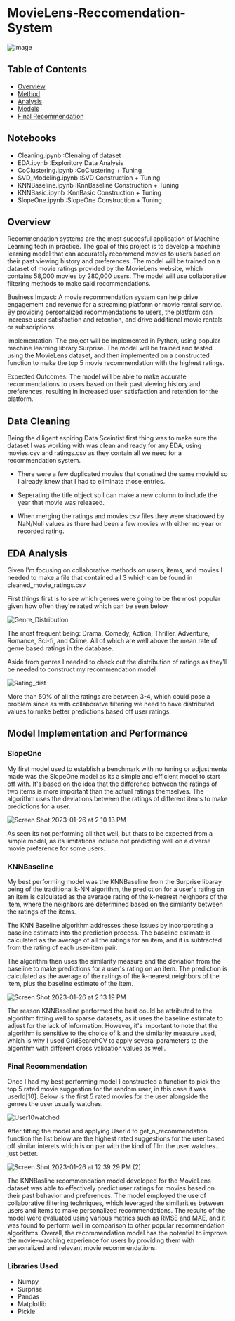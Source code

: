 # MovieLens-Reccomendation-System
![image](https://user-images.githubusercontent.com/117116368/214936782-a38b3e99-382e-45e7-9514-18cf809cc060.png)
## Table of Contents

* [Overview](#Overview)
* [Method](#Data-Cleaning)
* [Analysis](#Exploritory-Data-Analysis)
* [Models](#Model-Implementation-and-Performance)
* [Final Recommendation](#Final-Recommendation)

## Notebooks
* Cleaning.ipynb :Clenaing of dataset
* EDA.ipynb :Exploritory Data Analysis
* CoClustering.ipynb :CoClustering + Tuning
* SVD_Modeling.ipynb :SVD Construction + Tuning
* KNNBaseline.ipynb :KnnBaseline Construction + Tuning
* KNNBasic.ipynb :KnnBasic Construction + Tuning
* SlopeOne.ipynb :SlopeOne Construction + Tuning

## Overview

Recommendation systems are the most succesful application of Machine Learning tech in practice. The goal of this project is to develop a machine learning model that can accurately recommend movies to users based on their past viewing history and preferences. The model will be trained on a dataset of movie ratings provided by the MovieLens website, which contains 58,000 movies by 280,000 users. The model will use collaborative filtering methods to make said recommendations. 

Business Impact: A movie recommendation system can help drive engagement and revenue for a streaming platform or movie rental service. By providing personalized recommendations to users, the platform can increase user satisfaction and retention, and drive additional movie rentals or subscriptions.

Implementation: The project will be implemented in Python, using popular machine learning library Surprise. The model will be trained and tested using the MovieLens dataset, and then implemented on a constructed function to make the top 5 movie recommendation with the highest ratings. 

Expected Outcomes: The model will be able to make accurate recommendations to users based on their past viewing history and preferences, resulting in increased user satisfaction and retention for the platform.

## Data Cleaning

Being the diligent aspiring Data Sceintist first thing was to make sure the dataset I was working with was clean and ready for any EDA, using movies.csv and ratings.csv as they contain all we need for a recommendation system.

* There were a few duplicated movies that conatined the same movieId so I already knew that I had to eliminate those entries.

* Seperating the title object so I can make a new column to include the year that movie was released.

* When merging the ratings and movies csv files they were shadowed by NaN/Null values as there had been a few movies with either no year or recorded rating.

## EDA Analysis

Given I'm focusing on collaborative methods on users, items, and movies I needed to make a file that contained all 3 which can be found in cleaned_movie_ratings.csv

First things first is to see which genres were going to be the most popular given how often they're rated which can be seen below

![Genre_Distribution](https://user-images.githubusercontent.com/117116368/214921144-87948ccb-ee4a-41d5-a056-5309f0db5f51.png)

The most frequent being: Drama, Comedy, Action, Thriller, Adventure, Romance, Sci-fi, and Crime. All of which are well above the mean rate of genre based ratings in the database.

Aside from genres I needed to check out the distribution of ratings as they'll be needed to construct my recommendation model

![Rating_dist](https://user-images.githubusercontent.com/117116368/214923053-240d96b6-f675-451d-8ebd-b585414fae1d.png)

More than 50% of all the ratings are between 3-4, which could pose a problem since as with collaboratve filtering we need to have distributed values to make better predictions based off user ratings.


## Model Implementation and Performance
### SlopeOne

My first model used to establish a benchmark with no tuning or adjustments made was the SlopeOne model as its a simple and efficient model to start off with. It's based on the idea that the difference between the ratings of two items is more important than the actual ratings themselves. The algorithm uses the deviations between the ratings of different items to make predictions for a user.

![Screen Shot 2023-01-26 at 2 10 13 PM](https://user-images.githubusercontent.com/117116368/214927637-8c1e91e1-2e62-4a72-b270-087629a413ea.png)

As seen its not performing all that well, but thats to be expected from a simple model, as its limitations include not predicting well on a diverse movie preference for some users.


### KNNBaseline
My best performing model was the KNNBaseline from the Surprise libaray being of the traditional k-NN algorithm, the prediction for a user's rating on an item is calculated as the average rating of the k-nearest neighbors of the item, where the neighbors are determined based on the similarity between the ratings of the items.

The KNN Baseline algorithm addresses these issues by incorporating a baseline estimate into the prediction process. The baseline estimate is calculated as the average of all the ratings for an item, and it is subtracted from the rating of each user-item pair.

The algorithm then uses the similarity measure and the deviation from the baseline to make predictions for a user's rating on an item. The prediction is calculated as the average of the ratings of the k-nearest neighbors of the item, plus the baseline estimate of the item.

![Screen Shot 2023-01-26 at 2 13 19 PM](https://user-images.githubusercontent.com/117116368/214928276-6f2cc8ec-c23e-4a88-9ff4-283f1da75795.png)

The reason KNNBaseline performed the best could be attributed to the algorithm fitting well to sparse datasets, as it uses the baseline estimate to adjust for the lack of information. However, it's important to note that the algorithm is sensitive to the choice of k and the similarity measure used, which is why I used GridSearchCV to apply several parameters to the algorithm with different cross validation values as well. 


### Final Recommendation 

Once I had my best performing model I constructed a function to pick the top 5 rated movie suggestion for the random user, in this case it was userId[10]. Below is the first 5 rated movies for the user alongside the genres the user usually watches. 

![User10watched](https://user-images.githubusercontent.com/117116368/214931037-1d97f398-ca5f-4286-997d-73813a1ad2dd.png)

After fitting the model and applying UserId to get_n_recommendation function the list below are the highest rated suggestions for the user based off similar interets which is on par with the kind of film the user watches.. just better.

![Screen Shot 2023-01-26 at 12 39 29 PM (2)](https://user-images.githubusercontent.com/117116368/214931663-80742ab8-ce63-4b2c-9a51-f9064aa19a3f.png)


The KNNBasline recommendation model developed for the MovieLens dataset was able to effectively predict user ratings for movies based on their past behavior and preferences. The model employed the use of collaborative filtering techniques, which leveraged the similarities between users and items to make personalized recommendations. The results of the model were evaluated using various metrics such as RMSE and MAE, and it was found to perform well in comparison to other popular recommendation algorithms. Overall, the recommendation model has the potential to improve the movie-watching experience for users by providing them with personalized and relevant movie recommendations.

### Libraries Used

* Numpy
* Surprise 
* Pandas
* Matplotlib
* Pickle
